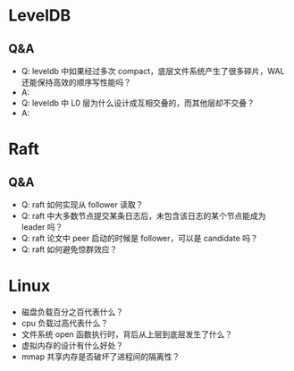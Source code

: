 # LevelDB

## Q&A

- Q: leveldb 中如果经过多次 compact，底层文件系统产生了很多碎片，WAL 还能保持高效的顺序写性能吗？
- A: 
- Q: leveldb 中 L0 层为什么设计成互相交叠的，而其他层却不交叠？
- A:

# Raft
## Q&A
- Q: raft 如何实现从 follower 读取？
- Q: raft 中大多数节点提交某条日志后，未包含该日志的某个节点能成为 leader 吗？
- Q: raft 论文中 peer 启动的时候是 follower，可以是 candidate 吗？
- Q: raft 如何避免惊群效应？

# Linux
- 磁盘负载百分之百代表什么？
- cpu 负载过高代表什么？
- 文件系统 open 函数执行时，背后从上层到底层发生了什么？
- 虚拟内存的设计有什么好处？
- mmap 共享内存是否破坏了进程间的隔离性？